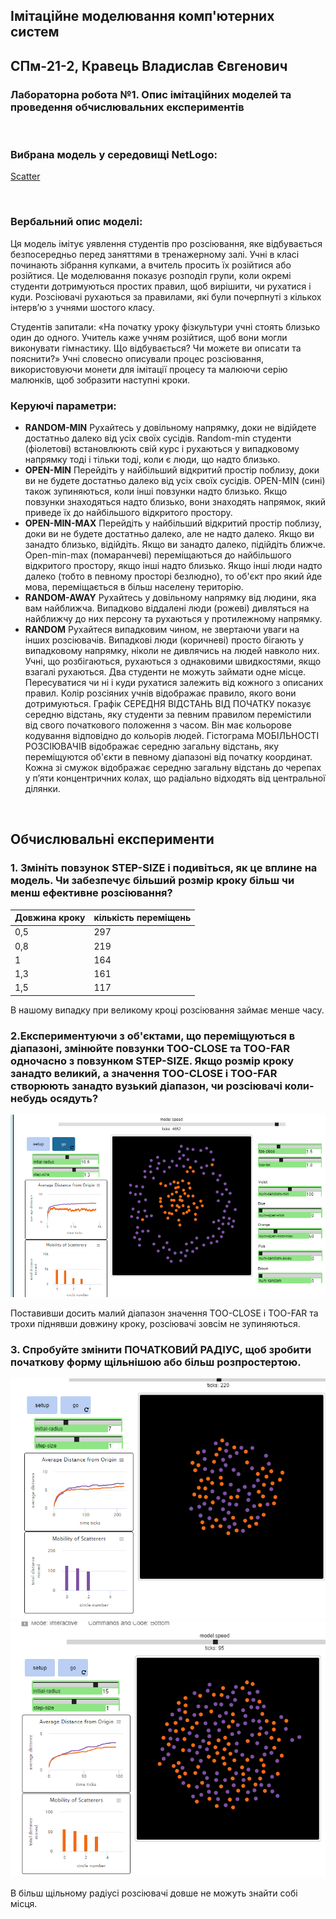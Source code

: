 ## Імітаційне моделювання комп'ютерних систем
## СПм-21-2, **Кравець Владислав Євгенович**
### Лабораторна робота №**1**. Опис імітаційних моделей та проведення обчислювальних експериментів

<br>

### Вибрана модель у середовищі NetLogo:
[Scatter](http://www.netlogoweb.org/launch#http://www.netlogoweb.org/assets/modelslib/Sample%20Models/Social%20Science/Scatter.nlogo)

<br>

### Вербальний опис моделі:
Ця модель імітує уявлення студентів про розсіювання, яке відбувається безпосередньо перед заняттями в тренажерному залі. Учні в класі починають зібрання купками, а вчитель просить їх розійтися або розійтися. Це моделювання показує розподіл групи, коли окремі студенти дотримуються простих правил, щоб вирішити, чи рухатися і куди. Розсіювачі рухаються за правилами, які були почерпнуті з кількох інтерв’ю з учнями шостого класу.

Студентів запитали: «На початку уроку фізкультури учні стоять близько один до одного. Учитель каже учням розійтися, щоб вони могли виконувати гімнастику. Що відбувається? Чи можете ви описати та пояснити?» Учні словесно описували процес розсіювання, використовуючи монети для імітації процесу та малюючи серію малюнків, щоб зобразити наступні кроки.

### Керуючі параметри:
- **RANDOM-MIN** Рухайтесь у довільному напрямку, доки не відійдете достатньо далеко від усіх своїх сусідів. Random-min студенти (фіолетові) встановлюють свій курс і рухаються у випадковому напрямку тоді і тільки тоді, коли є люди, що надто близько.
- **OPEN-MIN** Перейдіть у найбільший відкритий простір поблизу, доки ви не будете достатньо далеко від усіх своїх сусідів. OPEN-MIN (сині) також зупиняються, коли інші повзунки надто близько. Якщо повзунки знаходяться надто близько, вони знаходять напрямок, який приведе їх до найбільшого відкритого простору.
- **OPEN-MIN-MAX** Перейдіть у найбільший відкритий простір поблизу, доки ви не будете достатньо далеко, але не надто далеко. Якщо ви занадто близько, відійдіть. Якщо ви занадто далеко, підійдіть ближче. Open-min-max (помаранчеві) переміщаються до найбільшого відкритого простору, якщо інші надто близько. Якщо інші люди надто далеко (тобто в певному просторі безлюдно), то об'єкт про який йде мова, переміщається в більш населену територію.
- **RANDOM-AWAY** Рухайтесь у довільному напрямку від людини, яка вам найближча. Випадково віддалені люди (рожеві) дивляться на найближчу до них персону та рухаються у протилежному напрямку.
- **RANDOM** Рухайтеся випадковим чином, не звертаючи уваги на інших розсіювачів. Випадкові люди (коричневі) просто бігають у випадковому напрямку, ніколи не дивлячись на людей навколо них.
Учні, що розбігаються, рухаються з однаковими швидкостями, якщо взагалі рухаються. Два студенти не можуть займати одне місце. Пересуватися чи ні і куди рухатися залежить від кожного з описаних правил. Колір розсіяних учнів відображає правило, якого вони дотримуються.
Графік СЕРЕДНЯ ВІДСТАНЬ ВІД ПОЧАТКУ показує середню відстань, яку студенти за певним правилом перемістили від свого початкового положення з часом. Він має кольорове кодування відповідно до кольорів людей.
Гістограма МОБІЛЬНОСТІ РОЗСІЮВАЧІВ відображає середню загальну відстань, яку переміщуются об'єкти в певному діапазоні від початку координат. Кожна зі смужок відображає середню загальну відстань до черепах у п’яти концентричних колах, що радіально відходять від центральної ділянки.

<br>

## Обчислювальні експерименти

### 1. Змініть повзунок STEP-SIZE і подивіться, як це вплине на модель. Чи забезпечує більший розмір кроку більш чи менш ефективне розсіювання?

<table>
<thead>
<tr><th>Довжина кроку</th><th>кількість переміщень</th></tr>
</thead>
<tbody>
<tr><td>0,5</td><td>297</td></tr>
<tr><td>0,8</td><td>219</td></tr>
<tr><td>1</td><td>164</td></tr>
<tr><td>1,3</td><td>161</td></tr>
<tr><td>1,5</td><td>117</td></tr>
</tbody>
</table>

В нашому випадку при великому кроці розсіювання займає менше часу.

### 2.Експериментуючи з об'єктами, що переміщуються в діапазоні, змінюйте повзунки TOO-CLOSE та TOO-FAR  одночасно з повзунком STEP-SIZE. Якщо розмір кроку занадто великий, а значення TOO-CLOSE і TOO-FAR створюють занадто вузький діапазон, чи розсіювачі коли-небудь осядуть?

![скрін3](lb1_3.png)

Поставивши досить малий діапазон значення TOO-CLOSE і TOO-FAR та трохи піднявши довжину кроку, розсіювачі зовсім не зупиняються.

### 3. Спробуйте змінити ПОЧАТКОВИЙ РАДІУС, щоб зробити початкову форму щільнішою або більш розпростертою.


![скрін4](lb1_4.png)	![скрін5](lb1_5.png)

В більш щільному радіусі розсіювачі довше не можуть знайти собі місця.

